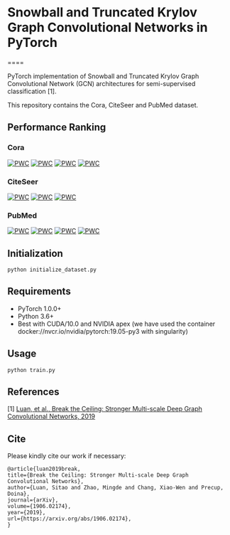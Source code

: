 # Snowball and Truncated Krylov Graph Convolutional Networks in PyTorch

====

PyTorch implementation of Snowball and Truncated Krylov Graph Convolutional Network (GCN) architectures for semi-supervised classification [1].

This repository contains the Cora, CiteSeer and PubMed dataset.

## Performance Ranking

### Cora
[![PWC](https://img.shields.io/endpoint.svg?url=https://paperswithcode.com/badge/break-the-ceiling-stronger-multi-scale-deep/node-classification-on-cora-05)](https://paperswithcode.com/sota/node-classification-on-cora-05?p=break-the-ceiling-stronger-multi-scale-deep)
[![PWC](https://img.shields.io/endpoint.svg?url=https://paperswithcode.com/badge/break-the-ceiling-stronger-multi-scale-deep/node-classification-on-cora-1)](https://paperswithcode.com/sota/node-classification-on-cora-1?p=break-the-ceiling-stronger-multi-scale-deep)
[![PWC](https://img.shields.io/endpoint.svg?url=https://paperswithcode.com/badge/break-the-ceiling-stronger-multi-scale-deep/node-classification-on-cora-3)](https://paperswithcode.com/sota/node-classification-on-cora-3?p=break-the-ceiling-stronger-multi-scale-deep)
[![PWC](https://img.shields.io/endpoint.svg?url=https://paperswithcode.com/badge/break-the-ceiling-stronger-multi-scale-deep/node-classification-on-cora-with-public-split)](https://paperswithcode.com/sota/node-classification-on-cora-with-public-split?p=break-the-ceiling-stronger-multi-scale-deep)

### CiteSeer
[![PWC](https://img.shields.io/endpoint.svg?url=https://paperswithcode.com/badge/break-the-ceiling-stronger-multi-scale-deep/node-classification-on-citeseer-05)](https://paperswithcode.com/sota/node-classification-on-citeseer-05?p=break-the-ceiling-stronger-multi-scale-deep)
[![PWC](https://img.shields.io/endpoint.svg?url=https://paperswithcode.com/badge/break-the-ceiling-stronger-multi-scale-deep/node-classification-on-citeseer-1)](https://paperswithcode.com/sota/node-classification-on-citeseer-1?p=break-the-ceiling-stronger-multi-scale-deep)
[![PWC](https://img.shields.io/endpoint.svg?url=https://paperswithcode.com/badge/break-the-ceiling-stronger-multi-scale-deep/node-classification-on-citeseer-with-public)](https://paperswithcode.com/sota/node-classification-on-citeseer-with-public?p=break-the-ceiling-stronger-multi-scale-deep)

### PubMed
[![PWC](https://img.shields.io/endpoint.svg?url=https://paperswithcode.com/badge/break-the-ceiling-stronger-multi-scale-deep/node-classification-on-pubmed-003)](https://paperswithcode.com/sota/node-classification-on-pubmed-003?p=break-the-ceiling-stronger-multi-scale-deep)
[![PWC](https://img.shields.io/endpoint.svg?url=https://paperswithcode.com/badge/break-the-ceiling-stronger-multi-scale-deep/node-classification-on-pubmed-005)](https://paperswithcode.com/sota/node-classification-on-pubmed-005?p=break-the-ceiling-stronger-multi-scale-deep)
[![PWC](https://img.shields.io/endpoint.svg?url=https://paperswithcode.com/badge/break-the-ceiling-stronger-multi-scale-deep/node-classification-on-pubmed-01)](https://paperswithcode.com/sota/node-classification-on-pubmed-01?p=break-the-ceiling-stronger-multi-scale-deep)
[![PWC](https://img.shields.io/endpoint.svg?url=https://paperswithcode.com/badge/break-the-ceiling-stronger-multi-scale-deep/node-classification-on-pubmed-with-public)](https://paperswithcode.com/sota/node-classification-on-pubmed-with-public?p=break-the-ceiling-stronger-multi-scale-deep)

## Initialization

```python initialize_dataset.py```

## Requirements

  * PyTorch 1.0.0+
  * Python 3.6+
  * Best with CUDA/10.0 and NVIDIA apex (we have used the container docker://nvcr.io/nvidia/pytorch:19.05-py3 with singularity)

## Usage

```python train.py```

## References

[1] [Luan, et al., Break the Ceiling: Stronger Multi-scale Deep Graph Convolutional Networks, 2019](https://arxiv.org/abs/1906.02174)

## Cite

Please kindly cite our work if necessary:

```
@article{luan2019break,
title={Break the Ceiling: Stronger Multi-scale Deep Graph Convolutional Networks},
author={Luan, Sitao and Zhao, Mingde and Chang, Xiao-Wen and Precup, Doina},
journal={arXiv},
volume={1906.02174},
year={2019},
url={https://arxiv.org/abs/1906.02174},
}
```
